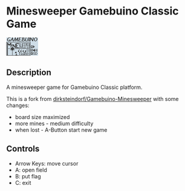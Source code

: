 # Minesweeper Gamebuino Classic Game

![Minesweeper](assets/mines.gif)

## Description
A minesweeper game for Gamebuino Classic platform.

This is a fork from [dirksteindorf/Gamebuino-Minesweeper](https://github.com/dirksteindorf/Gamebuino-Minesweeper) with some changes:
* board size maximized
* more mines - medium difficulty
* when lost - A-Button start new game

## Controls
* Arrow Keys: move cursor
* A: open field
* B: put flag
* C: exit
